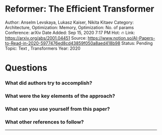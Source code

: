 # Reformer: The Efficient Transformer

Author: Anselm Levskaya, Lukasz Kaiser, Nikita Kitaev
Category: Architecture, Optimization: Memory, Optimization: No. of params
Conference: arXiv
Date Added: Sep 15, 2020 7:17 PM
Hot: 🔥
Link: https://arxiv.org/abs/2001.04451
Source: https://www.notion.so/AI-Papers-to-Read-in-2020-5977476ed8cd43859f050a8aed418b98
Status: Pending
Topic: Text , Transformers
Year: 2020

# Questions

### What did authors try to accomplish?

### What were the key elements of the approach?

### What can you use yourself from this paper?

### What other references to follow?

---